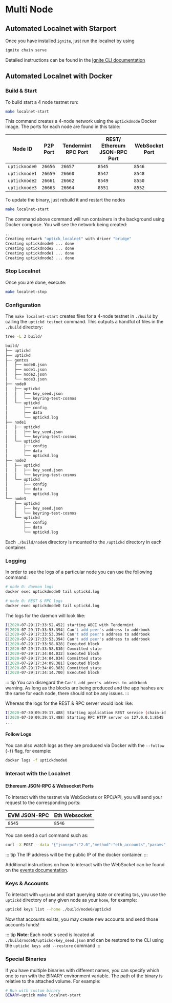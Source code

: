 <!--
order: 2
-->

# Multi Node

## Automated Localnet with Starport

Once you have installed `ignite`, just run the localnet by using

```bash
ignite chain serve
```

Detailed instructions can be found in the [Ignite CLI documentation](https://docs.ignite.com/kb/serve)

## Automated Localnet with Docker

### Build & Start

To build start a 4 node testnet run:

```bash
make localnet-start
```

This command creates a 4-node network using the `uptickdnode` Docker image.
The ports for each node are found in this table:

| Node ID       | P2P Port | Tendermint RPC Port | REST/ Ethereum JSON-RPC Port | WebSocket Port |
| ------------- | -------- | ------------------- | ---------------------------- | -------------- |
| `upticknode0` | `26656`  | `26657`             | `8545`                       | `8546`         |
| `upticknode1` | `26659`  | `26660`             | `8547`                       | `8548`         |
| `upticknode2` | `26661`  | `26662`             | `8549`                       | `8550`         |
| `upticknode3` | `26663`  | `26664`             | `8551`                       | `8552`         |

To update the binary, just rebuild it and restart the nodes

```bash
make localnet-start
```

The command above  command will run containers in the background using Docker compose. You will see the network being created:

```bash
...
Creating network "uptick_localnet" with driver "bridge"
Creating uptickdnode0 ... done
Creating uptickdnode2 ... done
Creating uptickdnode1 ... done
Creating uptickdnode3 ... done
```

### Stop Localnet

Once you are done, execute:

```bash
make localnet-stop
```

### Configuration

The `make localnet-start` creates files for a 4-node testnet in `./build` by
calling the `uptickd testnet` command. This outputs a handful of files in the
`./build` directory:

```bash
tree -L 3 build/

build/
├── uptickd
├── uptickd
├── gentxs
│   ├── node0.json
│   ├── node1.json
│   ├── node2.json
│   └── node3.json
├── node0
│   ├── uptickd
│   │   ├── key_seed.json
│   │   └── keyring-test-cosmos
│   └── uptickd
│       ├── config
│       ├── data
│       └── uptickd.log
├── node1
│   ├── uptickd
│   │   ├── key_seed.json
│   │   └── keyring-test-cosmos
│   └── uptickd
│       ├── config
│       ├── data
│       └── uptickd.log
├── node2
│   ├── uptickd
│   │   ├── key_seed.json
│   │   └── keyring-test-cosmos
│   └── uptickd
│       ├── config
│       ├── data
│       └── uptickd.log
└── node3
    ├── uptickd
    │   ├── key_seed.json
    │   └── keyring-test-cosmos
    └── uptickd
        ├── config
        ├── data
        └── uptickd.log
```

Each `./build/nodeN` directory is mounted to the `/uptickd` directory in each container.

### Logging

In order to see the logs of a particular node you can use the following command:

```bash
# node 0: daemon logs
docker exec uptickdnode0 tail uptickd.log

# node 0: REST & RPC logs
docker exec uptickdnode0 tail uptickd.log
```

The logs for the daemon will look like:

```bash
I[2020-07-29|17:33:52.452] starting ABCI with Tendermint                module=main
E[2020-07-29|17:33:53.394] Can't add peer's address to addrbook         module=p2p err="Cannot add non-routable address 272a247b837653cf068d39efd4c407ffbd9a0e6f@192.168.10.5:26656"
E[2020-07-29|17:33:53.394] Can't add peer's address to addrbook         module=p2p err="Cannot add non-routable address 3e05d3637b7ebf4fc0948bbef01b54d670aa810a@192.168.10.4:26656"
E[2020-07-29|17:33:53.394] Can't add peer's address to addrbook         module=p2p err="Cannot add non-routable address 689f8606ede0b26ad5b79ae244c14cc67ab4efe7@192.168.10.3:26656"
I[2020-07-29|17:33:58.828] Executed block                               module=state height=88 validTxs=0 invalidTxs=0
I[2020-07-29|17:33:58.830] Committed state                              module=state height=88 txs=0 appHash=90CC5FA53CF8B5EC49653A14DA20888AD81C92FCF646F04D501453FD89FCC791
I[2020-07-29|17:34:04.032] Executed block                               module=state height=89 validTxs=0 invalidTxs=0
I[2020-07-29|17:34:04.034] Committed state                              module=state height=89 txs=0 appHash=0B54C4DB1A0DACB1EEDCD662B221C048C826D309FD2A2F31FF26BAE8D2D7D8D7
I[2020-07-29|17:34:09.381] Executed block                               module=state height=90 validTxs=0 invalidTxs=0
I[2020-07-29|17:34:09.383] Committed state                              module=state height=90 txs=0 appHash=75FD1EE834F0669D5E717C812F36B21D5F20B3CCBB45E8B8D415CB9C4513DE51
I[2020-07-29|17:34:14.700] Executed block                               module=state height=91 validTxs=0 invalidTxs=0
```

::: tip
You can disregard the `Can't add peer's address to addrbook` warning. As long as the blocks are
being produced and the app hashes are the same for each node, there should not be any issues.
:::

Whereas the logs for the REST & RPC server would look like:

```bash
I[2020-07-30|09:39:17.488] Starting application REST service (chain-id: "7305661614933169792")... module=rest-server
I[2020-07-30|09:39:17.488] Starting RPC HTTP server on 127.0.0.1:8545   module=rest-server
...
```

#### Follow Logs

You can also watch logs as they are produced via Docker with the `--follow` (`-f`) flag, for
example:

```bash
docker logs -f uptickdnode0
```

### Interact with the Localnet

#### Ethereum JSON-RPC & Websocket Ports

To interact with the testnet via WebSockets or RPC/API, you will send your request to the corresponding ports:

| EVM JSON-RPC | Eth Websocket |
| ------------ | ------------- |
| `8545`       | `8546`        |

You can send a curl command such as:

```bash
curl -X POST --data '{"jsonrpc":"2.0","method":"eth_accounts","params":[],"id":1}' -H "Content-Type: application/json" 192.162.10.1:8545
```

::: tip
The IP address will be the public IP of the docker container.
:::

Additional instructions on how to interact with the WebSocket can be found on the [events documentation](./events.md#ethereum-websocket).

### Keys & Accounts

To interact with `uptickd` and start querying state or creating txs, you use the
`uptickd` directory of any given node as your `home`, for example:

```bash
uptickd keys list --home ./build/node0/uptickd
```

Now that accounts exists, you may create new accounts and send those accounts
funds!

::: tip
**Note**: Each node's seed is located at `./build/nodeN/uptickd/key_seed.json` and can be restored to the CLI using the `uptickd keys add --restore` command
:::

### Special Binaries

If you have multiple binaries with different names, you can specify which one to run with the BINARY environment variable. The path of the binary is relative to the attached volume. For example:

```bash
# Run with custom binary
BINARY=uptick make localnet-start
```

